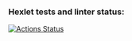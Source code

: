 ### Hexlet tests and linter status:
[![Actions Status](https://github.com/Linsept/qa-engineer-project-84/workflows/hexlet-check/badge.svg)](https://github.com/Linsept/qa-engineer-project-84/actions)